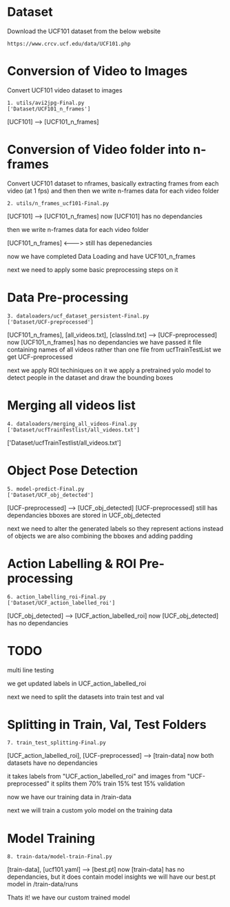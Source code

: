 # Dataset

Download the UCF101 dataset from the below website

```
https://www.crcv.ucf.edu/data/UCF101.php
```

# Conversion of Video to Images

Convert UCF101 video dataset to images

```
1. utils/avi2jpg-Final.py                                      ['Dataset/UCF101_n_frames']
```

[UCF101] --> [UCF101_n_frames]

# Conversion of Video folder into n-frames

Convert UCF101 dataset to nframes, basically extracting frames from each video (at 1 fps) and then then we write n-frames data for each video folder

```
2. utils/n_frames_ucf101-Final.py
```

[UCF101] --> [UCF101_n_frames]
now [UCF101] has no dependancies

then we write n-frames data for each video folder

[UCF101_n_frames] <--->
still has depenedancies

now we have completed Data Loading and have UCF101_n_frames

next we need to apply some basic preprocessing steps on it

# Data Pre-processing

```
3. dataloaders/ucf_dataset_persistent-Final.py                  ['Dataset/UCF-preprocessed']
```

[UCF101_n_frames], [all_videos.txt], [classInd.txt] --> [UCF-preprocessed]
now [UCF101_n_frames] has no dependancies
we have passed it file containing names of all videos rather than one file from ucfTrainTestList
we get UCF-preprocessed

next we apply ROI techiniques on it
we apply a pretrained yolo model to detect people in the dataset and draw the bounding boxes

# Merging all videos list

```
4. dataloaders/merging_all_videos-Final.py                      ['Dataset/ucfTrainTestlist/all_videos.txt']
```

['Dataset/ucfTrainTestlist/all_videos.txt']

# Object Pose Detection

```
5. model-predict-Final.py                                       ['Dataset/UCF_obj_detected']
```

[UCF-preprocessed] --> [UCF_obj_detected]
[UCF-preprocessed] still has dependancies
bboxes are stored in UCF_obj_detected

next we need to alter the generated labels so they represent actions instead of objects
we are also combining the bboxes and adding padding

# Action Labelling & ROI Pre-processing

```
6. action_labelling_roi-Final.py                                 ['Dataset/UCF_action_labelled_roi']
```

[UCF_obj_detected] --> [UCF_action_labelled_roi]
now [UCF_obj_detected] has no dependancies

# TODO

multi line testing

we get updated labels in UCF_action_labelled_roi

next we need to split the datasets into train test and val

# Splitting in Train, Val, Test Folders

```
7. train_test_splitting-Final.py
```

[UCF_action_labelled_roi], [UCF-preprocessed] --> [train-data]
now both datasets have no dependancies

it takes labels from "UCF_action_labelled_roi" and images from "UCF-preprocessed"
it splits them
70% train
15% test
15% validation

now we have our training data in /train-data

next we will train a custom yolo model on the training data

# Model Training

```
8. train-data/model-train-Final.py
```

[train-data], [ucf101.yaml] --> [best.pt]
now [train-data] has no dependancies, but it does contain model insights
we will have our best.pt model in /train-data/runs

Thats it! we have our custom trained model
